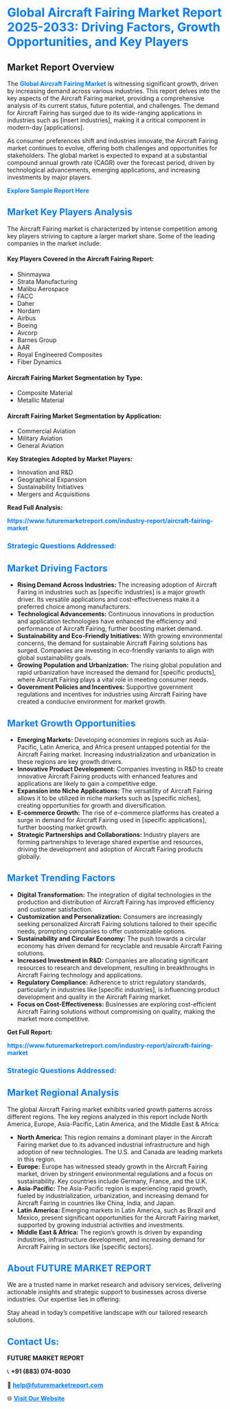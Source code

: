 <h1 style="color: #007BFF;">Global Aircraft Fairing Market Report 2025-2033: Driving Factors, Growth Opportunities, and Key Players</h1>

<section id="overview">
<h2>Market Report Overview</h2>
<p>The <a href="https://www.futuremarketreport.com/industry-report/aircraft-fairing-market" style="color: #007BFF; text-decoration: none;"><strong>Global Aircraft Fairing Market</strong></a> is witnessing significant growth, driven by increasing demand across various industries. This report delves into the key aspects of the Aircraft Fairing market, providing a comprehensive analysis of its current status, future potential, and challenges. The demand for Aircraft Fairing has surged due to its wide-ranging applications in industries such as [insert industries], making it a critical component in modern-day [applications].</p>
<p>As consumer preferences shift and industries innovate, the Aircraft Fairing market continues to evolve, offering both challenges and opportunities for stakeholders. The global market is expected to expand at a substantial compound annual growth rate (CAGR) over the forecast period, driven by technological advancements, emerging applications, and increasing investments by major players.</p>
</section>

<section id="overview">
<p><a href="https://www.futuremarketreport.com/request-sample/reportId=45332" style="color: #007BFF; text-decoration: none;"><strong>Explore Sample Report Here</strong></a></p>
</section>

<section id="key-players">
<h2 style="color: #007BFF;">Market Key Players Analysis</h2>
<p>The Aircraft Fairing market is characterized by intense competition among key players striving to capture a larger market share. Some of the leading companies in the market include:</p>
<h4>Key Players Covered in the Aircraft Fairing Report:</h4>
<ul><li>Shinmaywa</li><li>Strata Manufacturing</li><li>Malibu Aerospace</li><li>FACC</li><li>Daher</li><li>Nordam</li><li>Airbus</li><li>Boeing</li><li>Avcorp</li><li>Barnes Group</li><li>AAR</li><li>Royal Engineered Composites</li><li>Fiber Dynamics</li></ul>
<h4>Aircraft Fairing Market Segmentation by Type:</h4>
<ul><li>Composite Material</li><li>Metallic Material</li></ul>

<h4>Aircraft Fairing Market Segmentation by Application:</h4>
<ul><li>Commercial Aviation</li><li>Military Aviation</li><li>General Aviation</li></ul>
<p><strong>Key Strategies Adopted by Market Players:</strong></p>
<ul>
<li>Innovation and R&D</li>
<li>Geographical Expansion</li>
<li>Sustainability Initiatives</li>
<li>Mergers and Acquisitions</li>
</ul>
</section>

<section>
<p><strong>Read Full Analysis: </strong></p><a href="https://www.futuremarketreport.com/industry-report/aircraft-fairing-market" style="color: #007BFF; text-decoration: none;"><strong>https://www.futuremarketreport.com/industry-report/aircraft-fairing-market</strong></a>
<h3 style="color: #007BFF;">Strategic Questions Addressed:</h3>
</section>

<section id="driving-factors">
<h2 style="color: #007BFF;">Market Driving Factors</h2>
<ul>
<li><strong>Rising Demand Across Industries:</strong> The increasing adoption of Aircraft Fairing in industries such as [specific industries] is a major growth driver. Its versatile applications and cost-effectiveness make it a preferred choice among manufacturers.</li>
<li><strong>Technological Advancements:</strong> Continuous innovations in production and application technologies have enhanced the efficiency and performance of Aircraft Fairing, further boosting market demand.</li>
<li><strong>Sustainability and Eco-Friendly Initiatives:</strong> With growing environmental concerns, the demand for sustainable Aircraft Fairing solutions has surged. Companies are investing in eco-friendly variants to align with global sustainability goals.</li>
<li><strong>Growing Population and Urbanization:</strong> The rising global population and rapid urbanization have increased the demand for [specific products], where Aircraft Fairing plays a vital role in meeting consumer needs.</li>
<li><strong>Government Policies and Incentives:</strong> Supportive government regulations and incentives for industries using Aircraft Fairing have created a conducive environment for market growth.</li>
</ul>
</section>

<section id="growth-opportunities">
<h2 style="color: #007BFF;">Market Growth Opportunities</h2>
<ul>
<li><strong>Emerging Markets:</strong> Developing economies in regions such as Asia-Pacific, Latin America, and Africa present untapped potential for the Aircraft Fairing market. Increasing industrialization and urbanization in these regions are key growth drivers.</li>
<li><strong>Innovative Product Development:</strong> Companies investing in R&D to create innovative Aircraft Fairing products with enhanced features and applications are likely to gain a competitive edge.</li>
<li><strong>Expansion into Niche Applications:</strong> The versatility of Aircraft Fairing allows it to be utilized in niche markets such as [specific niches], creating opportunities for growth and diversification.</li>
<li><strong>E-commerce Growth:</strong> The rise of e-commerce platforms has created a surge in demand for Aircraft Fairing used in [specific applications], further boosting market growth.</li>
<li><strong>Strategic Partnerships and Collaborations:</strong> Industry players are forming partnerships to leverage shared expertise and resources, driving the development and adoption of Aircraft Fairing products globally.</li>
</ul>
</section>

<section id="trending-factors">
<h2 style="color: #007BFF;">Market Trending Factors</h2>
<ul>
<li><strong>Digital Transformation:</strong> The integration of digital technologies in the production and distribution of Aircraft Fairing has improved efficiency and customer satisfaction.</li>
<li><strong>Customization and Personalization:</strong> Consumers are increasingly seeking personalized Aircraft Fairing solutions tailored to their specific needs, prompting companies to offer customizable options.</li>
<li><strong>Sustainability and Circular Economy:</strong> The push towards a circular economy has driven demand for recyclable and reusable Aircraft Fairing solutions.</li>
<li><strong>Increased Investment in R&D:</strong> Companies are allocating significant resources to research and development, resulting in breakthroughs in Aircraft Fairing technology and applications.</li>
<li><strong>Regulatory Compliance:</strong> Adherence to strict regulatory standards, particularly in industries like [specific industries], is influencing product development and quality in the Aircraft Fairing market.</li>
<li><strong>Focus on Cost-Effectiveness:</strong> Businesses are exploring cost-efficient Aircraft Fairing solutions without compromising on quality, making the market more competitive.</li>
</ul>
</section>

<section>
<p><strong>Get Full Report: </strong></p><a href="https://www.futuremarketreport.com/industry-report/aircraft-fairing-market" style="color: #007BFF; text-decoration: none;"><strong>https://www.futuremarketreport.com/industry-report/aircraft-fairing-market</strong></a>
<h3 style="color: #007BFF;">Strategic Questions Addressed:</h3>
</section>


<section id="regional-analysis">
<h2 style="color: #007BFF;">Market Regional Analysis</h2>
<p>The global Aircraft Fairing market exhibits varied growth patterns across different regions. The key regions analyzed in this report include North America, Europe, Asia-Pacific, Latin America, and the Middle East & Africa:</p>
<ul>
<li><strong>North America:</strong> This region remains a dominant player in the Aircraft Fairing market due to its advanced industrial infrastructure and high adoption of new technologies. The U.S. and Canada are leading markets in this region.</li>
<li><strong>Europe:</strong> Europe has witnessed steady growth in the Aircraft Fairing market, driven by stringent environmental regulations and a focus on sustainability. Key countries include Germany, France, and the U.K.</li>
<li><strong>Asia-Pacific:</strong> The Asia-Pacific region is experiencing rapid growth, fueled by industrialization, urbanization, and increasing demand for Aircraft Fairing in countries like China, India, and Japan.</li>
<li><strong>Latin America:</strong> Emerging markets in Latin America, such as Brazil and Mexico, present significant opportunities for the Aircraft Fairing market, supported by growing industrial activities and investments.</li>
<li><strong>Middle East & Africa:</strong> The region’s growth is driven by expanding industries, infrastructure development, and increasing demand for Aircraft Fairing in sectors like [specific sectors].</li>
</ul>
</section>

<footer>
<h2 style="color: #007BFF;">About FUTURE MARKET REPORT</h2>
<p>We are a trusted name in market research and advisory services, delivering actionable insights and strategic support to businesses across diverse industries. Our expertise lies in offering:</p>

<p>Stay ahead in today’s competitive landscape with our tailored research solutions.</p>

<h2 style="color: #007BFF;">Contact Us:</h2>
<p><strong>FUTURE MARKET REPORT</strong></p>
<p>📞 <strong>+91 (883) 074-8030</strong></p>
<p>📧 <strong><a href="mailto:help@futuremarketreport.com" style="color: #007BFF;">help@futuremarketreport.com</a></strong></p>
<p>🌐 <strong><a href="https://www.futuremarketreport.com/" style="color: #007BFF;">Visit Our Website</a></strong></p>
</footer>